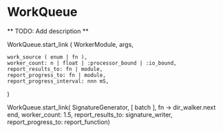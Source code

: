WorkQueue
=========

** TODO: Add description **


  WorkQueue.start_link (
    WorkerModule,
    args,

    work_source ( enum | fn ),
    worker_count: n | float | :processor_bound | :io_bound,
    report_results_to: fn | module,
    report_progress_to: fn | module,
    report_progress_interval: nnn mS,
  )        

  WorkQueue.start_link(
    SignatureGenerator,
    [ batch ],
    fn -> dir_walker.next end,
    worker_count: 1.5,
    report_results_to: signature_writer,
    report_progress_to: report_function)
    
